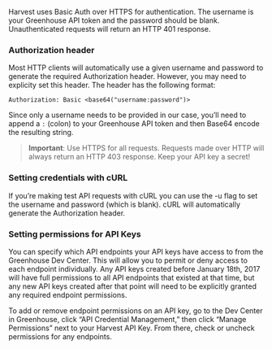 Harvest uses Basic Auth over HTTPS for authentication. The username is your Greenhouse API token and the password should be blank. Unauthenticated requests will return an HTTP 401 response.

### Authorization header

Most HTTP clients will automatically use a given username and password to generate the required Authorization header. However, you may need to explicity set this header. The header has the following format:

`Authorization: Basic <base64("username:password")>`

Since only a username needs to be provided in our case, you’ll need to append a `:` (colon) to your Greenhouse API token and then Base64 encode the resulting string.

> **Important**: Use HTTPS for all requests. Requests made over HTTP will always return an HTTP 403 response. Keep your API key a secret!

### Setting credentials with cURL

If you’re making test API requests with cURL you can use the -u flag to set the username and password (which is blank). cURL will automatically generate the Authorization header.

### Setting permissions for API Keys

You can specify which API endpoints your API keys have access to from the Greenhouse Dev Center. This will allow you to permit or deny access to each endpoint individually. Any API keys created before January 18th, 2017 will have full permissions to all API endpoints that existed at that time, but any new API keys created after that point will need to be explicitly granted any required endpoint permissions.

To add or remove endpoint permissions on an API key, go to the Dev Center in Greenhouse, click “API Credential Management,” then click “Manage Permissions” next to your Harvest API Key. From there, check or uncheck permissions for any endpoints.
